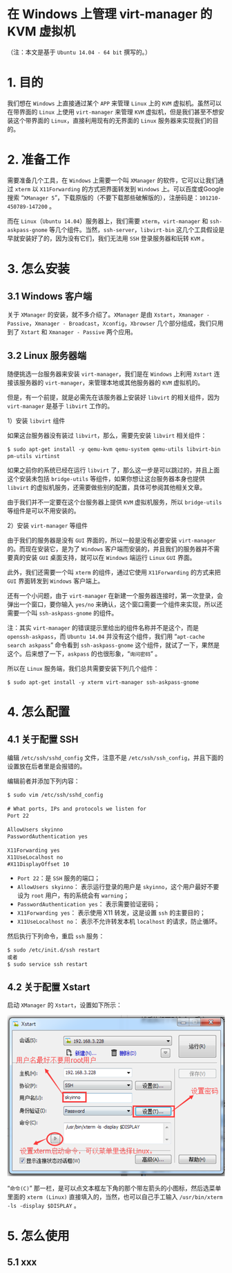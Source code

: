 在 Windows 上管理 virt-manager 的 KVM 虚拟机
===============================================

（注：本文是基于 `Ubuntu 14.04 - 64 bit` 撰写的。）

# 1. 目的 #

我们想在 `Windows` 上直接通过某个 `APP` 来管理 `Linux` 上的 `KVM` 虚拟机。虽然可以在带界面的 `Linux` 上使用 `virt-manager` 来管理 `KVM` 虚拟机，但是我们甚至不想安装这个带界面的 `Linux`，直接利用现有的无界面的 `Linux` 服务器来实现我们的目的。

# 2. 准备工作 #

需要准备几个工具，在 `Windows` 上需要一个叫 `XManager` 的软件，它可以让我们通过 `xterm` 以 `X11Forwarding` 的方式把界面转发到 `Windows` 上。可以百度或Google搜索 “`XManager 5`”，下载原版的（不要下载那些破解版的），注册码是：`101210-450789-147200` 。

而在 `Linux`（`Ubuntu 14.04`）服务器上，我们需要 `xterm`，`virt-manager` 和 `ssh-askpass-gnome` 等几个组件。当然，`ssh-server`，`libvirt-bin` 这几个工具假设是早就安装好了的，因为没有它们，我们无法用 `SSH` 登录服务器和玩转 `KVM` 。

# 3. 怎么安装 #

## 3.1 Windows 客户端 ##

关于 `XManager` 的安装，就不多介绍了。`XManager` 是由 `Xstart`，`Xmanager - Passive`，`Xmanager - Broadcast`，`Xconfig`，`Xbrowser` 几个部分组成，我们只用到了 `Xstart` 和 `Xmanager - Passive` 两个应用。

## 3.2 Linux 服务器端 ##

随便挑选一台服务器来安装 `virt-manager`，我们是在 `Windows` 上利用 `Xstart` 连接该服务器的 `virt-manager`，来管理本地或其他服务器的 `KVM` 虚拟机的。

但是，有一个前提，就是必需先在该服务器上安装好 `libvirt` 的相关组件，因为 `virt-manager` 是基于 `libvirt` 工作的。

1）安装 `libvirt` 组件

如果这台服务器没有装过 `libvirt`，那么，需要先安装 `libvirt` 相关组件：

```shell
$ sudo apt-get install -y qemu-kvm qemu-system qemu-utils libvirt-bin pm-utils virtinst
```

如果之前你的系统已经在运行 `libvirt` 了，那么这一步是可以跳过的，并且上面这个安装未包括 `bridge-utils` 等组件，如果你想让这台服务器本身也提供 `libvirt` 的虚拟机服务，还需要做些别的配置，具体可参阅其他相关文章。

由于我们并不一定要在这个台服务器上提供 `KVM` 虚拟机服务，所以 `bridge-utils` 等组件是可以不用安装的。

2）安装 `virt-manager` 等组件

由于我们的服务器是没有 `GUI` 界面的，所以一般是没有必要安装 `virt-manager` 的。而现在安装它，是为了 `Windows` 客户端而安装的，并且我们的服务器并不需要真的安装 `GUI` 桌面支持，就可以在 `Windows` 端运行 `Linux` `GUI` 界面。

此外，我们还需要一个叫 `xterm` 的组件，通过它使用 `X11Forwarding` 的方式来把 `GUI` 界面转发到 `Windows` 客户端上。

还有一个小问题，由于 `virt-manager` 在新建一个服务器连接时，第一次登录，会弹出一个窗口，要你输入 `yes/no` 来确认，这个窗口需要一个组件来实现，所以还需要一个叫 `ssh-askpass-gnome` 的组件。

注：其实 `virt-manager` 的错误提示里给出的组件名称并不是这个，而是 `openssh-askpass`，而 `Ubuntu 14.04` 并没有这个组件，我们用 “`apt-cache search askpass`” 命令看到 `ssh-askpass-gnome` 这个组件，就试了一下，果然是这个。后来想了一下，`askpass` 的也很形象，“`询问密码`” 。

所以在 `Linux` 服务端，我们总共需要安装下列几个组件：

```shell
$ sudo apt-get install -y xterm virt-manager ssh-askpass-gnome
```

# 4. 怎么配置 #

## 4.1 关于配置 SSH ##

编辑 `/etc/ssh/sshd_config` 文件，注意不是 `/etc/ssh/ssh_config`，并且下面的设置放在后者里是会报错的。

编辑前者并添加下列内容：

```shell
$ sudo vim /etc/ssh/sshd_config

# What ports, IPs and protocols we listen for
Port 22

AllowUsers skyinno
PasswordAuthentication yes

X11Forwarding yes
X11UseLocalhost no
#X11DisplayOffset 10
```
* `Port 22`：是 `SSH` 服务的端口；
* `AllowUsers skyinno`： 表示运行登录的用户是 `skyinno`，这个用户最好不要设为 `root` 用户，有的系统会有 `warning`；
* `PasswordAuthentication yes`： 表示需要验证密码；
* `X11Forwarding yes`： 表示使用 X11 转发，这是设置 `ssh` 的主要目的；
* `X11UseLocalhost no`： 表示不允许转发本机 `localhost` 的请求，防止循环。

然后执行下列命令，重启 `ssh` 服务：

```shell
$ sudo /etc/init.d/ssh restart
或者
$ sudo service ssh restart
```

## 4.2 关于配置 Xstart ##

启动 `XManager` 的 `Xstart`，设置如下所示：

![XManager Xstart Config](./images/virt-manager/xmanager_xstart_config.png)

“`命令(C)`” 那一栏，是可以点文本框左下角的那个带左箭头的小图标，然后选菜单里面的 `xterm (Linux)` 直接填入的，当然，也可以自己手工输入 `/usr/bin/xterm -ls -display $DISPLAY` 。

# 5. 怎么使用 #

## 5.1 xxx ## 




